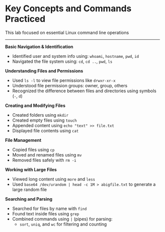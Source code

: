 #  Key Concepts and Commands Practiced

This lab focused on essential Linux command line operations

---

 **Basic Navigation & Identification**
- Identified user and system info using: `whoami`, `hostname`, `pwd`, `id`
- Navigated the file system using: `cd`, `cd ..`, `pwd`, `ls`

 **Understanding Files and Permissions**
- Used `ls -l` to view file permissions like `drwxr-xr-x`
- Understood file permission groups: owner, group, others
- Recognized the difference between files and directories using symbols (`-`, `d`)

 **Creating and Modifying Files**
- Created folders using `mkdir`
- Created empty files using `touch`
- Appended content using `echo "text" >> file.txt`
- Displayed file contents using `cat`

 **File Management**
- Copied files using `cp`
- Moved and renamed files using `mv`
- Removed files safely with `rm -i`

 **Working with Large Files**
- Viewed long content using `more` and `less`
- Used `base64 /dev/urandom | head -c 1M > abigfile.txt` to generate a large random file

 **Searching and Parsing**
- Searched for files by name with `find`
- Found text inside files using `grep`
- Combined commands using `|` (pipes) for parsing:
  - `sort`, `uniq`, and `wc` for filtering and counting
